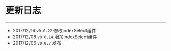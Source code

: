 # 更新日志
----


* 2017/12/16 ```v0.0.22``` 修改indexSelect组件
* 2017/12/08 ```v0.0.14``` 增加indexSelect组件
* 2017/12/06 ```v0.0.7``` 发布
